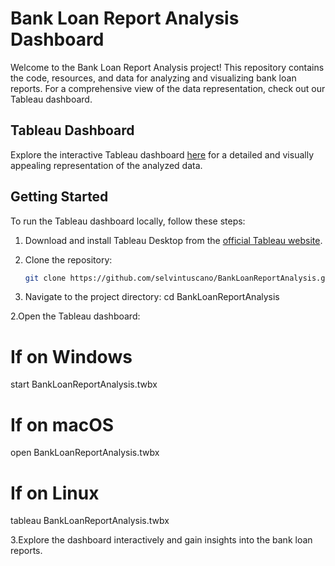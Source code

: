 # Bank Loan Report Analysis Dashboard

Welcome to the Bank Loan Report Analysis project! This repository contains the code, resources, and data for analyzing and visualizing bank loan reports. For a comprehensive view of the data representation, check out our Tableau dashboard.

## Tableau Dashboard

Explore the interactive Tableau dashboard [here](https://public.tableau.com/app/profile/selvin.tuscano/viz/BankLoanReportAnalysis_17050456803450/SUMMARY) for a detailed and visually appealing representation of the analyzed data.

## Getting Started

To run the Tableau dashboard locally, follow these steps:

1. Download and install Tableau Desktop from the [official Tableau website](https://www.tableau.com/products/desktop/download).

2. Clone the repository:
   ```bash
   git clone https://github.com/selvintuscano/BankLoanReportAnalysis.git

1. Navigate to the project directory:
   cd BankLoanReportAnalysis

2.Open the Tableau dashboard:
  # If on Windows
  start BankLoanReportAnalysis.twbx

  # If on macOS
  open BankLoanReportAnalysis.twbx

  # If on Linux
  tableau BankLoanReportAnalysis.twbx

3.Explore the dashboard interactively and gain insights into the bank loan reports.



